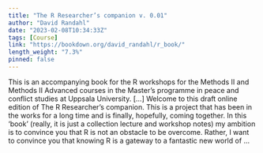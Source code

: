 ```yaml
---
title: "The R Researcher’s companion v. 0.01"
author: "David Randahl"
date: "2023-02-08T10:34:33Z"
tags: [Course]
link: "https://bookdown.org/david_randahl/r_book/"
length_weight: "7.3%"
pinned: false
---
```


This is an accompanying book for the R workshops for the Methods II and Methods II Advanced courses in the Master’s programme in peace and conflict studies at Uppsala University. [...] Welcome to this draft online edition of The R Researcher’s companion. This is a project that has been in the works for a long time and is finally, hopefully, coming together. In this ‘book’ (really, it is just a collection lecture and workshop notes) my ambition is to convince you that R is not an obstacle to be overcome. Rather, I want to convince you that knowing R is a gateway to a fantastic new world of ...

